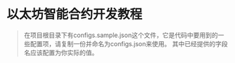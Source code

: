 # 以太坊智能合约开发教程

>在项目根目录下有configs.sample.json这个文件，它是代码中要用到的一些配置项，请复制一份并命名为configs.json来使用。
>其中已经提供的字段名应该配置为你实际的值。
